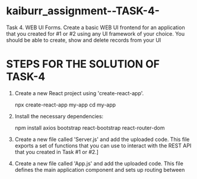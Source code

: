 # kaiburr_assignment--TASK-4-
Task 4. WEB UI Forms.
Create a basic WEB UI frontend for an application that you created for #1 or #2 using any UI
framework of your choice. You should be able to create, show and delete records from your UI

# STEPS FOR THE SOLUTION OF TASK-4

1) Create a new React project using 'create-react-app'.

    npx create-react-app my-app
    cd my-app
 
2) Install the necessary dependencies:

    npm install axios bootstrap react-bootstrap react-router-dom

3) Create a new file called 'Server.js' and add the uploaded code.
This file exports a set of functions that you can use to interact with the REST API that you created in Task #1 or #2.]

4) Create a new file called 'App.js' and add the uploaded code.
This file defines the main application component and sets up routing between
